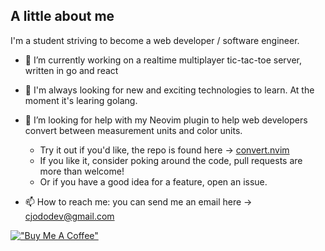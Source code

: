 ## A little about me

I'm a student striving to become a web developer / software engineer.  

- 🔭 I’m currently working on a realtime multiplayer tic-tac-toe server, written in go and react

- 🌱 I'm always looking for new and exciting technologies to learn.  At the moment it's learing golang.  
- 🤔 I’m looking for help with my Neovim plugin to help web developers convert between measurement units and color units.
    * Try it out if you'd like, the repo is found here -> [convert.nvim](https://github.com/cjodo/convert.nvim)
    * If you like it, consider poking around the code, pull requests are more than welcome! 
    * Or if you have a good idea for a feature, open an issue. 

- 📫 How to reach me: you can send me an email here -> [cjododev@gmail.com](mailto:cjododev@gmail.com?subject=[Github]%20Readme)

[!["Buy Me A Coffee"](https://www.buymeacoffee.com/assets/img/custom_images/orange_img.png)]([https://www.buymeacoffee.com/gbraad](https://buymeacoffee.com/cjodo))

